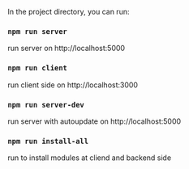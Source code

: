 In the project directory, you can run:

### `npm run server`

run server on http://localhost:5000<br />

### `npm run client`

run client side on http://localhost:3000<br />

### `npm run server-dev`

run server with autoupdate on http://localhost:5000<br />

### `npm run install-all`

run to install modules at cliend and backend side
